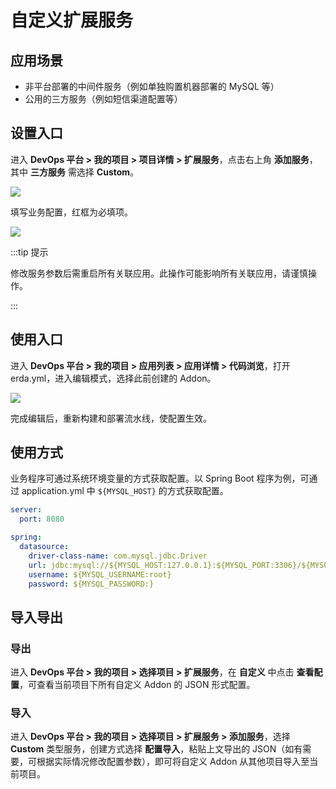 # 自定义扩展服务

## 应用场景

* 非平台部署的中间件服务（例如单独购置机器部署的 MySQL 等）
* 公用的三方服务（例如短信渠道配置等）

## 设置入口

进入 **DevOps 平台 > 我的项目 > 项目详情 > 扩展服务**，点击右上角 **添加服务**，其中 **三方服务** 需选择 **Custom**。

![](https://terminus-paas.oss-cn-hangzhou.aliyuncs.com/paas-doc/2021/08/23/24cab9f9-c42d-4645-bb18-56e779593c28.png)

填写业务配置，红框为必填项。

![](https://terminus-paas.oss-cn-hangzhou.aliyuncs.com/paas-doc/2021/08/23/7ebb4615-c02e-4f03-bd0e-f2c0aec0ea94.png)

:::tip 提示

修改服务参数后需重启所有关联应用。此操作可能影响所有关联应用，请谨慎操作。

:::

## 使用入口

进入 **DevOps 平台 > 我的项目 > 应用列表 > 应用详情 > 代码浏览**，打开 erda.yml，进入编辑模式，选择此前创建的 Addon。

![](https://terminus-paas.oss-cn-hangzhou.aliyuncs.com/paas-doc/2021/08/23/06b83bf3-b12e-4e1d-8761-6e236f824eb4.png)

完成编辑后，重新构建和部署流水线，使配置生效。

## 使用方式

业务程序可通过系统环境变量的方式获取配置。以 Spring Boot 程序为例，可通过 application.yml 中  `${MYSQL_HOST}` 的方式获取配置。

```yaml
server:
  port: 8080

spring:
  datasource:
    driver-class-name: com.mysql.jdbc.Driver
    url: jdbc:mysql://${MYSQL_HOST:127.0.0.1}:${MYSQL_PORT:3306}/${MYSQL_DATABASE}?useUnicode=true&characterEncoding=UTF-8
    username: ${MYSQL_USERNAME:root}
    password: ${MYSQL_PASSWORD:}
```

## 导入导出

### 导出

进入 **DevOps 平台 > 我的项目 > 选择项目 > 扩展服务**，在 **自定义** 中点击 **查看配置**，可查看当前项目下所有自定义 Addon 的 JSON 形式配置。

### 导入

进入 **DevOps 平台 > 我的项目 > 选择项目 > 扩展服务 > 添加服务**，选择 **Custom** 类型服务，创建方式选择 **配置导入**，粘贴上文导出的 JSON（如有需要，可根据实际情况修改配置参数），即可将自定义 Addon 从其他项目导入至当前项目。
